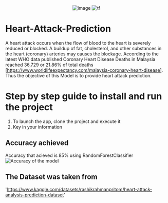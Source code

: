 
 
<div align="center">
 <img alt = 'image' src="https://img.shields.io/badge/Spyder%20Ide-FF0000?style=for-the-badge&logo=spyder%20ide&logoColor=white"/> 
 <img alt='tf' src="https://img.shields.io/badge/Python-14354C?style=for-the-badge&logo=python&logoColor=white"/>
</div>

# Heart-Attack-Prediction
A heart attack occurs when the flow of blood to the heart is severely reduced or blocked. A buildup of fat, cholesterol, and other substances in the heart (coronary) arteries may causes the blockage. According to the latest WHO data published Coronary Heart Disease Deaths in Malaysia reached 36,729 or 21.86% of total deaths [https://www.worldlifeexpectancy.com/malaysia-coronary-heart-disease]. Thus the objective of this Model is to provide heart attack prediction.

# Step by step guide to install and run the project
1) To launch the app, clone the project and execute it
2) Key in your information

## Accuracy achieved

Accuracy that acieved is 85% using RandomForestClassifier
![Accuracy of the model](https://user-images.githubusercontent.com/95134467/174760863-264511fe-5044-464f-ba69-e2b9e7548fc8.png)


## The Dataset was taken from
'https://www.kaggle.com/datasets/rashikrahmanpritom/heart-attack-analysis-prediction-dataset'

